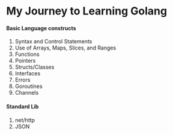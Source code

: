 # My Journey to Learning Golang

#### Basic Language constructs

1. Syntax and Control Statements
2. Use of Arrays, Maps, Slices, and Ranges
3. Functions
4. Pointers
5. Structs/Classes
6. Interfaces
7. Errors
8. Goroutines
9. Channels

#### Standard Lib

1. net/http
2. JSON

